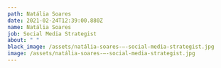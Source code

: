 ```yaml
---
path: Natália Soares
date: 2021-02-24T12:39:00.880Z
name: Natália Soares
job: Social Media Strategist
about: " "
black_image: /assets/natália-soares-–-social-media-strategist.jpg
image: /assets/natália-soares-–-social-media-strategist.jpg
---
```

